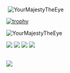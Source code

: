  <p>&nbsp;<img align="center" src="https://github-readme-stats.vercel.app/api?username=YourMajestyTheEye&show_icons=true&locale=en" alt="YourMajestyTheEye" /></p>
 
 [![trophy](https://github-profile-trophy.vercel.app/?username=YourMajestyTheEye)](https://github.com/ryo-ma/github-profile-trophy)
 
<p><img align="center" src="https://github-readme-streak-stats.herokuapp.com/?user=YourMajestyTheEye&" alt="YourMajestyTheEye" /></p>

   <div> 
  <a href = "mailto: theeye1234567@gmail.com"><img src="https://img.shields.io/badge/-Gmail-%23333?style=for-the-badge&logo=gmail&logoColor=white" target="_blank"></a>
  <a href="https://scratch.mit.edu/users/YourMajestyTheEye" target="_blank"><img src="https://img.shields.io/badge/Scratch-YourMajestyTheEye-orange"></a> 
  <a href="http://repl.it/@Your-MajestyMaj" target="_blank"><img src="https://img.shields.io/badge/Replit-Your%20Majesty%2C%20The%20Eye-important"></a>
  <a href="https://your-majesty-the-eye.itch.io" target="_blank"><img src="https://img.shields.io/badge/Itch.io-Your%20Majesty%2C%20The%20Eye-blue" target="_blank"></a>
 </br>
</br>
</div>

![](https://komarev.com/ghpvc/?username=YourMajestyTheEye&label=MY+PROFILE+VIEWS)
